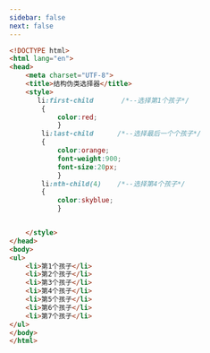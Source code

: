 ```yaml
---
sidebar: false
next: false
---
```

<BlogInfo/>






```html
<!DOCTYPE html>
<html lang="en">
<head>
    <meta charset="UTF-8">
    <title>结构伪类选择器</title>
    <style>
       li:first-child       /*--选择第1个孩子*/
        {
            color:red;
            }
        li:last-child      /*--选择最后一个个孩子*/
        {
            color:orange;
            font-weight:900;
            font-size:20px;
            }
        li:nth-child(4)    /*--选择第4个孩子*/
        {
            color:skyblue;
            }


    </style>
</head>
<body>
<ul>
    <li>第1个孩子</li>
    <li>第2个孩子</li>
    <li>第3个孩子</li>
    <li>第4个孩子</li>
    <li>第5个孩子</li>
    <li>第6个孩子</li>
    <li>第7个孩子</li>
</ul>
</body>
</html>
```






<ActionBox />
        
<style>#top-box {margin-top:0.5rem!important;}</style>